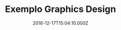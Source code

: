 ---
templateKey: graphics-design-post
color: 3
title: Exemplo Graphics Design
date: 2016-12-17T15:04:10.000Z
image: /img/thumbnail.png
description: This is just a small example of graphics design
details: Computer. 99x99. 12/2010
---